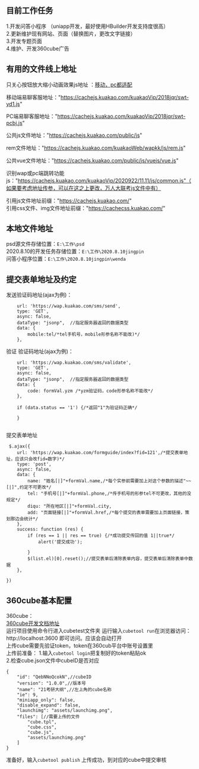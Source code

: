## 目前工作任务 
1.开发问答小程序  （uniapp开发，最好使用HBuilder开发支持度很高）  
2.更新维护现有网站、页面（替换图片，更改文字链接）  
3.开发专题页面  
4.维护、开发360cube广告  
## 有用的文件线上地址
只关心按钮放大缩小动画效果js地址 ：[移动，pc都适配](https://cachejs.kuakao.com/kuakaoVip/2020922/11.11/js/wap.js)  

移动端易聊客服地址："https://cachejs.kuakao.com/kuakaoVip/2018jqr/swt-yd1.js"  

PC端易聊客服地址："https://cachejs.kuakao.com/kuakaoVip/2018jqr/swt-pcbj.js"  

公共js文件地址："https://cachejs.kuakao.com/public/js"  

rem文件地址："https://cachejs.kuakao.com/kuakaoWeb/wapkk/js/rem.js"

公共vue文件地址："https://cachejs.kuakao.com/public/js/vuejs/vue.js"

识别wap或pc端跳转功能js："https://cachejs.kuakao.com/kuakaoVip/2020922/11.11/js/common.js"（如果要考虑地址传参，可以在这之上更改，万人大联考js文件中有）

引用js文件地址前缀："https://cachejs.kuakao.com/"  
引用css文件、img文件地址前缀："https://cachecss.kuakao.com/"
## 本地文件地址
psd源文件存储位置：`E:\工作\psd `  
2020.8.10的开发任务存储位置：`E:\工作\2020.8.10jingpin`   
问答小程序位置：`E:\工作\2020.8.10jingpin\wenda`  
## 提交表单地址及约定
发送验证码地址(ajax为例)：  
```	
	url: 'https://wap.kuakao.com/sms/send',
	type: 'GET',
	async: false,
	dataType: "jsonp",  //指定服务器返回的数据类型
	data: {
		mobile:tel/*tel手机号，mobile形参名称不能改)*/ 
	},
```
验证 验证码地址(ajax为例)：  
```
	url: 'https://wap.kuakao.com/sms/validate',
	type: 'GET',
	async: false,
	dataType: "jsonp",  //指定服务器返回的数据类型
	data: {
		code: formVal.yzm /*yzm验证码，code形参名称不能改*/ 
	},
	
	if (data.status == '1') {/*返回"1"为验证码正确*/ 
		
	}
	
```
提交表单地址  
```
 $.ajax({
	url: 'https://wap.kuakao.com/formguide/index?fid=121',/*提交表单地址，应该只会改fid=数字)*/
	type: 'post',
	async: false,
	data: {
		name: "姓名[|]"+formVal.name,/*每个实参前需要加上对这个参数的描述"~~[|]",约定不可更改*/ 
		tel: "手机号[|]"+formVal.phone,/*传手机号的形参tel不可更改，其他的没规定*/ 
		diqu: "所在地区[|]"+formVal.city,
		add: "页面链接[|]"+formVal.href,/*每个提交的表单需要加上页面链接，策划那边会统计*/ 
	},
	success: function (res) {
		if (res == 1 || res == true) {/*成功提交传回的值 1||true*/ 
			alert('提交成功');
		   
		}
		$(list.el)[0].reset();//提交表单后清除表单内容，提交表单后清除表单中数据
	},

})
```

## 360cube基本配置
360cube：  
[360cube开发文档地址](https://cube.360.com/docs)  
运行项目使用命令行进入cubetest文件夹
运行输入`cubetool run`在浏览器访问：http://localhost:3600 即可访问。应该会自动打开  
上传cube需要先验证token，token在360cub平台中账号设置里  
上传前准备：
1.输入`cubetool login`把复制好的token粘贴ok  
2.检查cube.json文件中cubeID是否对应
```
{
	"id": "QebNNoQcokN",//cubeID
	"version": "1.0.0",//版本号
	"name": "21考研大纲",//左上角的cube名称
	"ie": 9,
	"miniapp_only": false,
	"disable_expand": false,
	"launchimg": "assets/launchimg.png",
	"files": [//需要上传的文件
		"cube.tpl",
		"cube.css",
		"cube.js",
		"assets/launchimg.png"
	]
}
```
准备好，输入`cubetool publish` 上传成功，到对应的cube中提交审核

